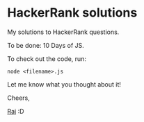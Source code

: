 # HackerRank solutions
My solutions to HackerRank questions.

To be done: 10 Days of JS.

To check out the code, run:

`node <filename>.js`

Let me know what you thought about it!

Cheers,

[Raj](https://www.twitter.com/rja907)
:D
